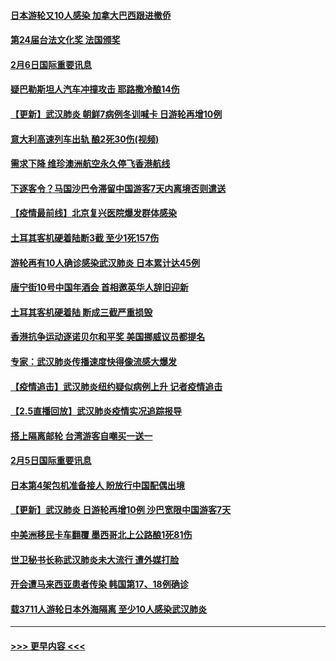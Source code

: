 #### [日本游轮又10人感染 加拿大巴西跟进撤侨](../pages/prog202/a102771084.md?t=02070422) 
#### [第24届台法文化奖 法国颁奖](../pages/prog202/a102771032.md?t=02070422) 
#### [2月6日国际重要讯息](../pages/prog202/a102770794.md?t=02070422) 
#### [疑巴勒斯坦人汽车冲撞攻击 耶路撒冷酿14伤](../pages/prog202/a102770586.md?t=02070422) 
#### [【更新】武汉肺炎 朝鲜7病例冬训喊卡 日游轮再增10例](../pages/prog202/a102770740.md?t=02070422) 
#### [意大利高速列车出轨 酿2死30伤(视频)](../pages/prog202/a102770762.md?t=02070422) 
#### [需求下降 维珍澳洲航空永久停飞香港航线](../pages/prog202/a102770751.md?t=02070422) 
#### [下逐客令？马国沙巴令滞留中国游客7天内离境否则遣送](../pages/prog202/a102770640.md?t=02070422) 
#### [【疫情最前线】北京复兴医院爆发群体感染](../pages/prog202/a102770602.md?t=02070422) 
#### [土耳其客机硬着陆断3截 至少1死157伤](../pages/prog202/a102770508.md?t=02070422) 
#### [游轮再有10人确诊感染武汉肺炎 日本累计达45例](../pages/prog202/a102770476.md?t=02070422) 
#### [唐宁街10号中国年酒会 首相邀英华人辞旧迎新](../pages/prog202/a102770458.md?t=02070422) 
#### [土耳其客机硬着陆 断成三截严重损毁](../pages/prog202/a102770239.md?t=02070422) 
#### [香港抗争运动逐诺贝尔和平奖 美国挪威议员都提名](../pages/prog202/a102770390.md?t=02070422) 
#### [专家：武汉肺炎传播速度快得像流感大爆发](../pages/prog202/a102770132.md?t=02070422) 
#### [【疫情追击】武汉肺炎纽约疑似病例上升 记者疫情追击](../pages/prog202/a102770000.md?t=02070422) 
#### [【2.5直播回放】武汉肺炎疫情实况追踪报导](../pages/prog202/a102769913.md?t=02070422) 
#### [搭上隔离邮轮 台湾游客自嘲买一送一](../pages/prog202/a102769845.md?t=02070422) 
#### [2月5日国际重要讯息](../pages/prog202/a102769821.md?t=02070422) 
#### [日本第4架包机准备接人 盼放行中国配偶出境](../pages/prog202/a102769765.md?t=02070422) 
#### [【更新】武汉肺炎 日游轮再增10例 沙巴宽限中国游客7天](../pages/prog202/a102758911.md?t=02070422) 
#### [中美洲移民卡车翻覆 墨西哥北上公路酿1死81伤](../pages/prog202/a102769703.md?t=02070422) 
#### [世卫秘书长称武汉肺炎未大流行 遭外媒打脸](../pages/prog202/a102769679.md?t=02070422) 
#### [开会遭马来西亚患者传染 韩国第17、18例确诊](../pages/prog202/a102769600.md?t=02070422) 
#### [载3711人游轮日本外海隔离 至少10人感染武汉肺炎](../pages/prog202/a102769538.md?t=02070422) 

----
#### [ >>> 更早内容 <<< ](../indexes/prog202-earlier.md)
